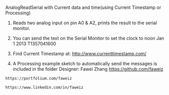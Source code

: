   AnalogReadSerial with Current data and time(using Current Timestamp or Processing)
  
  1. Reads two analog input on pin A0 & A2, prints the result to the serial monitor.
  
  2. You can send the text on the Serial Monitor to set the clock to noon Jan 1 2013
  T1357041600

  3. Find Current Timestamp at: http://www.currenttimestamp.com/ 
  
  4. A Processing example sketch to automatically send the messages is included in the folder 
  Designer: Fawei Zhang 
    https://github.com/faweiz

    https://portfolium.com/faweiz
    
    https://www.linkedin.com/in/faweiz
